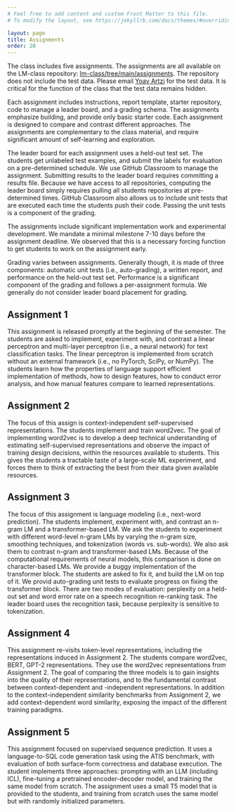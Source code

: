 ```yaml
---
# Feel free to add content and custom Front Matter to this file.
# To modify the layout, see https://jekyllrb.com/docs/themes/#overriding-theme-defaults

layout: page
title: Assignments
order: 20
---
```


The class includes five assignments. The assignments are all available on the LM-class repository: [lm-class/tree/main/assignments](https://github.com/lil-lab/lm-class/tree/main/assignments). The repository does not include the test data. Please email [Yoav Artzi](mailto:yoav@cs.cornell.edu) for the test data. It is critical for the function of the class that the test data remains hidden.

Each assignment includes instructions, report template, starter repository, code to manage a leader board, and a grading schema. The assignments emphasize building, and provide only basic starter code. Each assignment is designed to compare and contrast different approaches. The assignments are complementary to the class material, and require significant amount of self-learning and exploration.

The leader board for each assignment uses a held-out test set. The students get unlabeled test examples, and submit the labels for evaluation on a pre-determined schedule. We use GitHub Classroom to manage the assignment. Submitting results to the leader board requires committing a results file. Because we have access to all repositories, computing the leader board simply requires pulling all students repositories at pre-determined times. GitHub Classroom also allows us to include unit tests that are executed each time the students push their code. Passing the unit tests is a component of the grading.

The assignments include significant implementation work and experimental development. We mandate a minimal milestone 7-10 days before the assignment deadline. We observed that this is a necessary forcing function to get students to work on the assignment early.

Grading varies between assignments. Generally though, it is made of three components: automatic unit tests (i.e., auto-grading), a written report, and performance on the held-out test set. Performance is a significant component of the grading and follows a per-assignment formula. We generally do not consider leader board placement for grading.

## Assignment 1

This assignment is released promptly at the beginning of the semester. The students are asked to implement, experiment with, and contrast a linear perceptron and multi-layer perceptron (i.e., a neural network) for text classification tasks. The linear perceptron is implemented from scratch without an external framework (i.e., no PyTorch, SciPy, or NumPy). The students learn how the properties of language support efficient implementation of methods, how to design features, how to conduct error analysis, and how manual features compare to learned representations.

## Assignment 2

The focus of this assign is context-independent self-supervised representations. The students implement and train word2vec. The goal of implementing word2vec is to develop a deep technical understanding of estimating self-supervised representations and observe the impact of training design decisions, within the resources available to students. This gives the students a tractable taste of a large-scale ML experiment, and forces them to think of extracting the best from their data given available resources. 

## Assignment 3

The focus of this assignment is language modeling (i.e., next-word prediction). The students implement, experiment with, and contrast an n-gram LM and a transformer-based LM. We ask the students to experiment with different word-level n-gram LMs by varying the n-gram size, smoothing techniques, and tokenization (words vs. sub-words). We also ask them to contrast n-gram and transformer-based LMs. Because of the computational requirements of neural models, this comparison is done on character-based LMs. We provide a buggy implementation of the transformer block. The students are asked to fix it, and build the LM on top of it. We provid auto-grading unit tests to evaluate progress on fixing the transformer block. There are two modes of evaluation: perplexity on a held-out set and word error rate on a speech recognition re-ranking task. The leader board uses the recognition task, because perplexity is sensitive to tokenization.

## Assignment 4

This assignment re-visits token-level representations, including the representations induced in Assignment 2. The students compare word2vec, BERT, GPT-2 representations. They use the word2vec representations from Assignment 2. The goal of comparing the three models is to gain insights into the quality of their representations, and to the fundamental contrast between context-dependent and -independent representations. In addition to the context-independent similarity benchmarks from Assignment 2, we add context-dependent word similarity, exposing the impact of the different training paradigms.

## Assignment 5

This assignment focused on supervised sequence prediction. It uses a language-to-SQL code generation task using the ATIS benchmark, with evaluation of both surface-form correctness and database execution. The student implements three approaches: prompting with an LLM (including ICL), fine-tuning a pretrained encoder-decoder model, and training the same model from scratch. The assignment uses a small T5 model that is provided to the students, and training from scratch uses the same model but with randomly initialized parameters.
